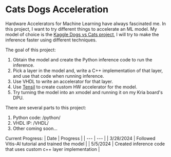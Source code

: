 # Cats Dogs Acceleration

Hardware Accelerators for Machine Learning have always fascinated me. In this project, I want to try different things to accelerate an ML model. My model of choice is the [Kaggle Dogs vs Cats project](https://www.kaggle.com/c/dogs-vs-cats/data), I will try to make the inference faster using different techniques.

The goal of this project:
1. Obtain the model and create the Python inference code to run the inference.
2. Pick a layer in the model and, write a C++ implementation of that layer, and use that code when running inference.
3. Use VHDL to write an accelerator for that layer.
4. Use [Tensil](https://www.tensil.ai/) to create custom HW accelerator for the model.
5. Try turning the model into an xmodel and running it on my Kria board's DPU.

There are several parts to this project:
1. Python code: /python/
2. VHDL IP: /VHDL/
3. Other coming soon...

Current Progress:
| Date | Progress |
| --- | --- |
| 3/28/2024 | Followed Vitis-AI tutorial and trained the model |
| 5/5/2024 | Created inference code that uses custom c++ layer implementation |
